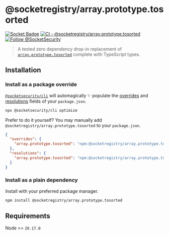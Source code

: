 # @socketregistry/array.prototype.tosorted

[![Socket Badge](https://socket.dev/api/badge/npm/package/@socketregistry/array.prototype.tosorted)](https://socket.dev/npm/package/@socketregistry/array.prototype.tosorted)
[![CI - @socketregistry/array.prototype.tosorted](https://github.com/SocketDev/socket-registry-js/actions/workflows/test.yml/badge.svg)](https://github.com/SocketDev/socket-registry-js/actions/workflows/test.yml)
[![Follow @SocketSecurity](https://img.shields.io/twitter/follow/SocketSecurity?style=social)](https://twitter.com/SocketSecurity)

> A tested zero dependency drop-in replacement of
> [`array.prototype.tosorted`](https://www.npmjs.com/package/array.prototype.tosorted)
> complete with TypeScript types.

## Installation

### Install as a package override

[`@socketsecurity/cli`](https://www.npmjs.com/package/@socketsecurity/cli) will
automagically :sparkles: populate the
[overrides](https://docs.npmjs.com/cli/v9/configuring-npm/package-json#overrides)
and [resolutions](https://yarnpkg.com/configuration/manifest#resolutions) fields
of your `package.json`.

```sh
npx @socketsecurity/cli optimize
```

Prefer to do it yourself? You may manually add
`@socketregistry/array.prototype.tosorted` to your `package.json`.

```json
{
  "overrides": {
    "array.prototype.tosorted": "npm:@socketregistry/array.prototype.tosorted@^1"
  },
  "resolutions": {
    "array.prototype.tosorted": "npm:@socketregistry/array.prototype.tosorted@^1"
  }
}
```

### Install as a plain dependency

Install with your preferred package manager.

```sh
npm install @socketregistry/array.prototype.tosorted
```

## Requirements

Node >= `20.17.0`
